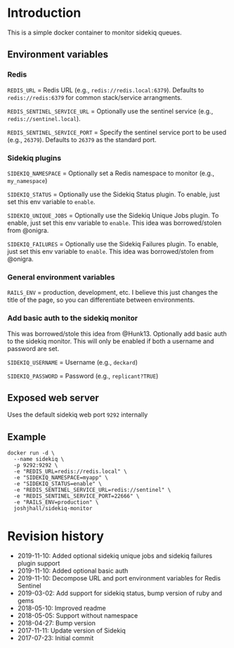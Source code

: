 # Introduction
This is a simple docker container to monitor sidekiq queues.

## Environment variables

### Redis

`REDIS_URL` = Redis URL (e.g., `redis://redis.local:6379`).  Defaults to `redis://redis:6379` for common stack/service arrangments.

`REDIS_SENTINEL_SERVICE_URL` = Optionally use the sentinel service (e.g., `redis://sentinel.local`).

`REDIS_SENTINEL_SERVICE_PORT` = Specify the sentinel service port to be used (e.g., `26379`).  Defaults to `26379` as the standard port.

### Sidekiq plugins

`SIDEKIQ_NAMESPACE` = Optionally set a Redis namespace to monitor (e.g., `my_namespace`)

`SIDEKIQ_STATUS` = Optionally use the Sidekiq Status plugin.  To enable, just set this env variable to `enable`.

`SIDEKIQ_UNIQUE_JOBS` = Optionally use the Sidekiq Unique Jobs plugin.  To enable, just set this env variable to `enable`.  This idea was borrowed/stolen from @onigra.

`SIDEKIQ_FAILURES` = Optionally use the Sidekiq Failures plugin.  To enable, just set this env variable to `enable`.  This idea was borrowed/stolen from @onigra.

### General environment variables

`RAILS_ENV` = production, development, etc.  I believe this just changes the title of the page, so you can differentiate between environments.

### Add basic auth to the sidekiq monitor

This was borrowed/stole this idea from @Hunk13.  Optionally add basic auth to the sidekiq monitor.  This will only be enabled if both a username and password are set.

`SIDEKIQ_USERNAME` = Username (e.g., `deckard`)

`SIDEKIQ_PASSWORD` = Password (e.g., `replicant?TRUE`)


## Exposed web server

Uses the default sidekiq web port `9292` internally


## Example
```
docker run -d \
  --name sidekiq \
  -p 9292:9292 \
  -e "REDIS_URL=redis://redis.local" \
  -e "SIDEKIQ_NAMESPACE=myapp" \
  -e "SIDEKIQ_STATUS=enable" \
  -e "REDIS_SENTINEL_SERVICE_URL=redis://sentinel" \
  -e "REDIS_SENTINEL_SERVICE_PORT=22666" \
  -e "RAILS_ENV=production" \
  joshjhall/sidekiq-monitor
```


# Revision history

* 2019-11-10: Added optional sidekiq unique jobs and sidekiq failures plugin support
* 2019-11-10: Added optional basic auth
* 2019-11-10: Decompose URL and port environment variables for Redis Sentinel
* 2019-03-02: Add support for sidekiq status, bump version of ruby and gems
* 2018-05-10: Improved readme
* 2018-05-05: Support without namespace
* 2018-04-27: Bump version
* 2017-11-11: Update version of Sidekiq
* 2017-07-23: Initial commit
